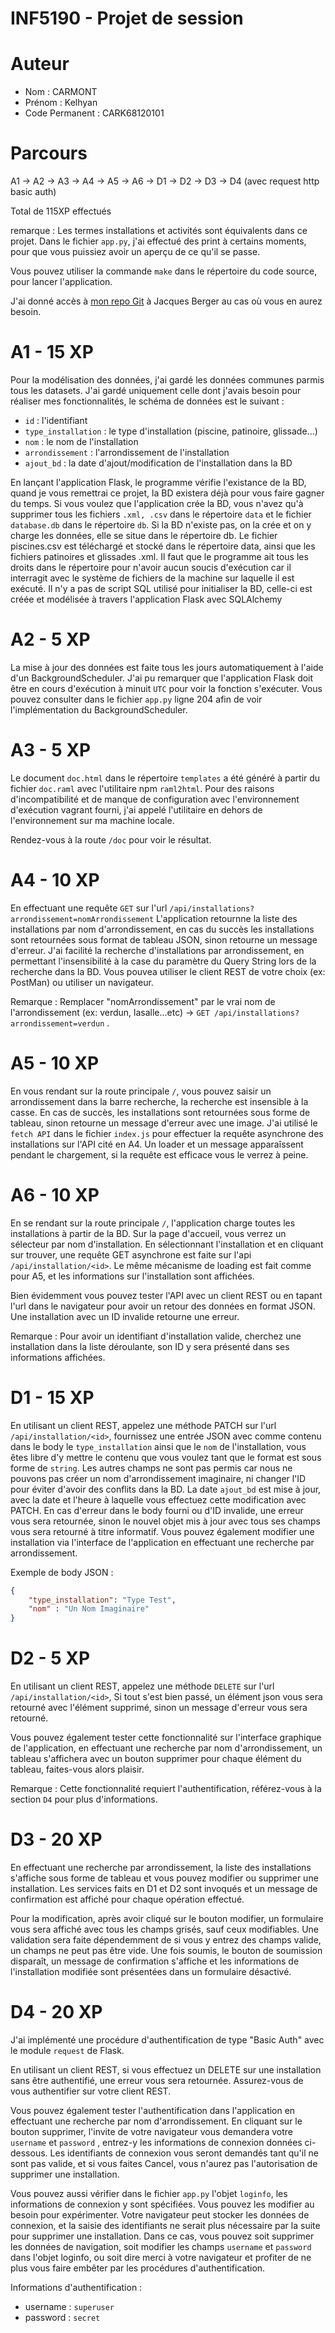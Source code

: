 # INF5190 - Projet de session

# Auteur
- Nom : CARMONT
- Prénom : Kelhyan
- Code Permanent : CARK68120101

# Parcours
A1 -> A2 -> A3 -> A4 -> A5 -> A6 -> D1 -> D2 -> D3 -> D4 (avec request http basic auth)

Total de 115XP effectués

remarque : Les termes installations et activités sont équivalents dans ce projet. Dans le fichier `app.py`, j'ai effectué des print à certains moments, pour que vous puissiez avoir un aperçu de ce qu'il se passe.

Vous pouvez utiliser la commande `make` dans le répertoire du code source, pour lancer l'application.

J'ai donné accès à [mon repo Git](https://github.com/KelhyanC/INF5190_Projet_de_session) à Jacques Berger au cas où vous en aurez besoin.

# A1 - 15 XP

Pour la modélisation des données, j'ai gardé les données communes parmis tous les datasets.
J'ai gardé uniquement celle dont j'avais besoin pour réaliser mes fonctionnalités, le schéma de données est le suivant :
- `id` : l'identifiant
- `type_installation` : le type d'installation (piscine, patinoire, glissade...)
- `nom` : le nom de l'installation
- `arrondissement` : l'arrondissement de l'installation
- `ajout_bd` : la date d'ajout/modification de l'installation dans la BD

En lançant l'application Flask, le programme vérifie l'existance de la BD, quand je vous remettrai ce projet, la BD existera déjà
pour vous faire gagner du temps. Si vous voulez que l'application crée la BD, vous n'avez qu'à supprimer tous les fichiers `.xml, .csv` dans le répertoire `data` et le fichier `database.db` dans le répertoire `db`.
Si la BD n'existe pas, on la crée et on y charge les données, elle se situe dans le répertoire db.
Le fichier piscines.csv est téléchargé et stocké dans le répertoire data,
ainsi que les fichiers patinoires et glissades .xml. Il faut que le programme ait tous les droits dans le répertoire pour n'avoir aucun soucis d'exécution car il interragit avec le système de fichiers de la machine sur laquelle il est exécuté.
Il n'y a pas de script SQL utilisé pour initialiser la BD, celle-ci est créée et modélisée à travers l'application Flask avec SQLAlchemy

# A2 - 5 XP

La mise à jour des données est faite tous les jours automatiquement à l'aide d'un BackgroundScheduler. J'ai pu remarquer que l'application Flask doit être en cours d'exécution à minuit `UTC` pour voir la fonction s'exécuter. Vous pouvez consulter dans le fichier `app.py` ligne 204 afin de voir l'implémentation du BackgroundScheduler.

# A3 - 5 XP

Le document `doc.html` dans le répertoire `templates` a été généré à partir du fichier `doc.raml` avec l'utilitaire npm `raml2html`.
Pour des raisons d'incompatibilité et de manque de configuration avec l'environnement d'exécution vagrant fourni, j'ai appelé l'utilitaire en dehors de l'environnement sur ma machine locale.

Rendez-vous à la route `/doc` pour voir le résultat.

# A4 - 10 XP

En effectuant une requête `GET` sur l'url `/api/installations?arrondissement=nomArrondissement`
L'application retournne la liste des installations par nom d'arrondissement, en cas du succès les installations sont retournées sous format de tableau JSON, sinon retourne un message d'erreur.
J'ai facilité la recherche d'installations par arrondissement, en permettant l'insensibilité à la case du paramètre du Query String lors de la recherche dans la BD.
Vous pouvea utiliser le client REST de votre choix (ex: PostMan) ou utiliser un navigateur.

Remarque : Remplacer "nomArrondissement" par le vrai nom de l'arrondissement (ex: verdun, lasalle...etc) -> `GET /api/installations?arrondissement=verdun` .

# A5 - 10 XP

En vous rendant sur la route principale `/`, vous pouvez saisir un arrondissement dans la barre recherche, la recherche est insensible à la casse.
En cas de succès, les installations sont retournées sous forme de tableau, sinon retourne un message d'erreur avec une image. J'ai utilisé le `fetch API` dans le fichier `index.js` pour effectuer la requête asynchrone des installations sur l'API cité en A4. Un loader et un message apparaîssent pendant le chargement, si la requête est efficace vous le verrez à peine.

# A6 - 10 XP

En se rendant sur la route principale `/`, l'application charge toutes les installations à partir de la BD.
Sur la page d'accueil, vous verrez un sélecteur par nom d'installation. En sélectionnant l'installation et en cliquant sur trouver, une requête GET asynchrone est faite sur l'api `/api/installation/<id>`. Le même mécanisme de loading est fait comme pour A5, et les informations sur l'installation sont affichées. 

Bien évidemment vous pouvez tester l'API avec un client REST ou en tapant l'url dans le navigateur pour avoir un retour des données en format JSON.
Une installation avec un ID invalide retourne une erreur.

Remarque : Pour avoir un identifiant d'installation valide, cherchez une installation dans la liste déroulante, son ID y sera présenté dans ses informations affichées.

# D1 - 15 XP

En utilisant un client REST, appelez une méthode PATCH sur l'url `/api/installation/<id>`, fournissez une entrée JSON avec comme contenu dans le body le `type_installation` ainsi que le `nom` de l'installation, vous êtes libre d'y mettre le contenu que vous voulez tant que le format est sous forme de `string`. Les autres champs ne sont pas permis car nous ne pouvons pas créer un nom d'arrondissement imaginaire, ni changer l'ID pour éviter d'avoir des conflits dans la BD. La date `ajout_bd` est mise à jour, avec la date et l'heure à laquelle vous effectuez cette modification avec PATCH. En cas d'erreur dans le body fourni ou d'ID invalide, une erreur vous sera retournée, sinon le nouvel objet mis à jour avec tous ses champs vous sera retourné à titre informatif. Vous pouvez également modifier une installation via l'interface de l'application en effectuant une recherche par arrondissement.

Exemple de body JSON :

```json
{
    "type_installation": "Type Test",
    "nom" : "Un Nom Imaginaire"
}
```

# D2 - 5 XP

En utilisant un client REST, appelez une méthode `DELETE` sur l'url `/api/installation/<id>`, Si tout s'est bien passé, un élément json vous sera retourné avec l'élément supprimé, sinon un message d'erreur vous sera retourné.

Vous pouvez également tester cette fonctionnalité sur l'interface graphique de l'application, en effectuant une recherche par nom d'arrondissement, un tableau s'affichera avec un bouton supprimer pour chaque élément du tableau, faites-vous alors plaisir.

Remarque : Cette fonctionnalité requiert l'authentification, référez-vous à la section `D4` pour plus d'informations.

# D3 - 20 XP

En effectuant une recherche par arrondissement, la liste des installations s'affiche sous forme de tableau et vous pouvez modifier ou supprimer une installation. Les services faits en D1 et D2 sont invoqués et un message de confirmation est affiché pour chaque opération effectué.

Pour la modification, après avoir cliqué sur le bouton modifier, un formulaire vous sera affiché avec tous les champs grisés, sauf ceux modifiables. Une validation sera faite dépendemment de si vous y entrez des champs valide, un champs ne peut pas être vide. Une fois soumis, le bouton de soumission disparaît, un message de confirmation s'affiche et les informations de l'installation modifiée sont présentées dans un formulaire désactivé.

# D4 - 20 XP

J'ai implémenté une procédure d'authentification de type "Basic Auth" avec le module `request` de Flask.

En utilisant un client REST, si vous effectuez un DELETE sur une installation sans être authentifié, une erreur vous sera retournée.
Assurez-vous de vous authentifier sur votre client REST.

Vous pouvez également tester l'authentification dans l'application en effectuant une recherche par nom d'arrondissement. En cliquant sur le bouton supprimer, l'invite de votre navigateur vous demandera votre `username` et `password` , entrez-y les informations de connexion données ci-dessous. Les identifiants de connexion vous seront demandés tant qu'il ne sont pas valide, et si vous faites Cancel, vous n'aurez pas l'autorisation de supprimer une installation.

Vous pouvez aussi vérifier dans le fichier `app.py` l'objet `loginfo`, les informations de connexion y sont spécifiées. Vous pouvez les modifier au besoin pour expérimenter.
Votre navigateur peut stocker les données de connexion, et la saisie des identifiants ne serait plus nécessaire par la suite pour
supprimer une installation. Dans ce cas, vous pouvez soit supprimer les données de navigation, soit modifier les champs `username` et `password` dans l'objet loginfo, ou soit dire merci à votre navigateur et profiter de ne plus vous faire embêter par les procédures d'authentification.

Informations d'authentification :
- username : `superuser`
- password : `secret`
